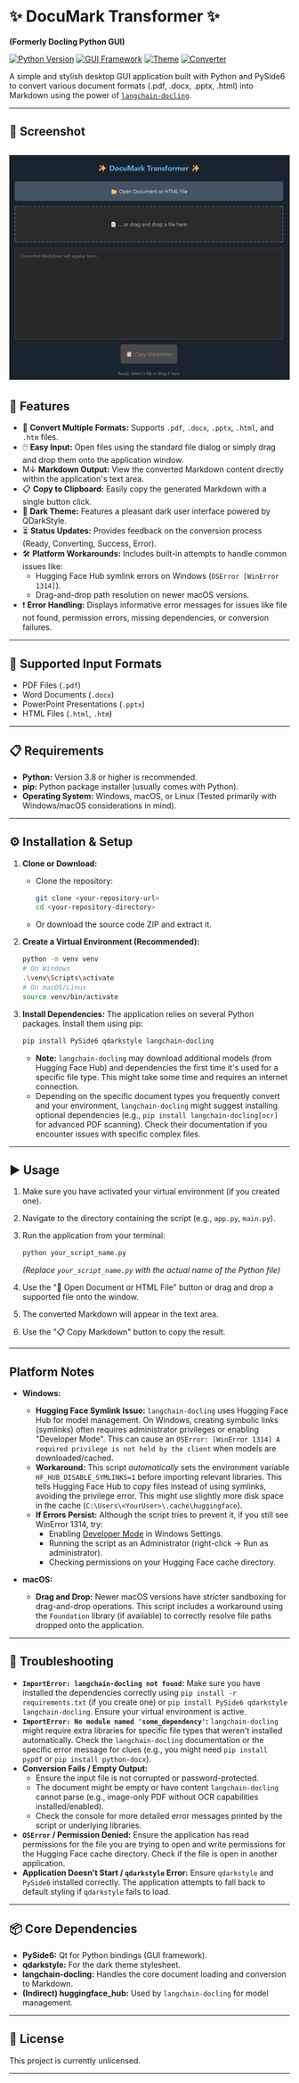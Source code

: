 # ✨ DocuMark Transformer ✨

**(Formerly Docling Python GUI)**

[![Python Version](https://img.shields.io/badge/python-3.8+-blue.svg)](https://www.python.org/downloads/)
[![GUI Framework](https://img.shields.io/badge/GUI-PySide6-brightgreen.svg)](https://doc.qt.io/qtforpython/)
[![Theme](https://img.shields.io/badge/Theme-QDarkStyle-blueviolet)](https://github.com/ColinDuquesnoy/QDarkStyleSheet)
[![Converter](https://img.shields.io/badge/Converter-langchain--docling-orange)](https://github.com/docling-ai/langchain-docling)

A simple and stylish desktop GUI application built with Python and PySide6 to convert various document formats (.pdf, .docx, .pptx, .html) into Markdown using the power of [`langchain-docling`](https://github.com/docling-ai/langchain-docling).

---

## 📸 Screenshot

![App Screenshot](app_screenshot.png)
---

## 🚀 Features

* 📄 **Convert Multiple Formats:** Supports `.pdf`, `.docx`, `.pptx`, `.html`, and `.htm` files.
* 🖱️ **Easy Input:** Open files using the standard file dialog or simply drag and drop them onto the application window.
* M↓ **Markdown Output:** View the converted Markdown content directly within the application's text area.
* 📋 **Copy to Clipboard:** Easily copy the generated Markdown with a single button click.
* 🎨 **Dark Theme:** Features a pleasant dark user interface powered by QDarkStyle.
* ⏳ **Status Updates:** Provides feedback on the conversion process (Ready, Converting, Success, Error).
* 🛠️ **Platform Workarounds:** Includes built-in attempts to handle common issues like:
    * Hugging Face Hub symlink errors on Windows (`OSError [WinError 1314]`).
    * Drag-and-drop path resolution on newer macOS versions.
* ❗ **Error Handling:** Displays informative error messages for issues like file not found, permission errors, missing dependencies, or conversion failures.

---

## 📂 Supported Input Formats

* PDF Files (`.pdf`)
* Word Documents (`.docx`)
* PowerPoint Presentations (`.pptx`)
* HTML Files (`.html`, `.htm`)

---

## 📋 Requirements

* **Python:** Version 3.8 or higher is recommended.
* **pip:** Python package installer (usually comes with Python).
* **Operating System:** Windows, macOS, or Linux (Tested primarily with Windows/macOS considerations in mind).

---

## ⚙️ Installation & Setup

1.  **Clone or Download:**
    * Clone the repository:
        ```bash
        git clone <your-repository-url>
        cd <your-repository-directory>
        ```
    * Or download the source code ZIP and extract it.

2.  **Create a Virtual Environment (Recommended):**
    ```bash
    python -m venv venv
    # On Windows
    .\venv\Scripts\activate
    # On macOS/Linux
    source venv/bin/activate
    ```

3.  **Install Dependencies:**
    The application relies on several Python packages. Install them using pip:
    ```bash
    pip install PySide6 qdarkstyle langchain-docling
    ```
    * **Note:** `langchain-docling` may download additional models (from Hugging Face Hub) and dependencies the first time it's used for a specific file type. This might take some time and requires an internet connection.
    * Depending on the specific document types you frequently convert and your environment, `langchain-docling` might suggest installing optional dependencies (e.g., `pip install langchain-docling[ocr]` for advanced PDF scanning). Check their documentation if you encounter issues with specific complex files.

---

## ▶️ Usage

1.  Make sure you have activated your virtual environment (if you created one).
2.  Navigate to the directory containing the script (e.g., `app.py`, `main.py`).
3.  Run the application from your terminal:

    ```bash
    python your_script_name.py
    ```
    *(Replace `your_script_name.py` with the actual name of the Python file)*

4.  Use the "📂 Open Document or HTML File" button or drag and drop a supported file onto the window.
5.  The converted Markdown will appear in the text area.
6.  Use the "📋 Copy Markdown" button to copy the result.

---

## Platform Notes

* **Windows:**
    * **Hugging Face Symlink Issue:** `langchain-docling` uses Hugging Face Hub for model management. On Windows, creating symbolic links (symlinks) often requires administrator privileges or enabling "Developer Mode". This can cause an `OSError: [WinError 1314] A required privilege is not held by the client` when models are downloaded/cached.
    * **Workaround:** This script *automatically* sets the environment variable `HF_HUB_DISABLE_SYMLINKS=1` before importing relevant libraries. This tells Hugging Face Hub to *copy* files instead of using symlinks, avoiding the privilege error. This might use slightly more disk space in the cache (`C:\Users\<YourUser>\.cache\huggingface`).
    * **If Errors Persist:** Although the script tries to prevent it, if you still see WinError 1314, try:
        * Enabling [Developer Mode](https://learn.microsoft.com/en-us/windows/apps/get-started/enable-your-device-for-development) in Windows Settings.
        * Running the script as an Administrator (right-click -> Run as administrator).
        * Checking permissions on your Hugging Face cache directory.

* **macOS:**
    * **Drag and Drop:** Newer macOS versions have stricter sandboxing for drag-and-drop operations. This script includes a workaround using the `Foundation` library (if available) to correctly resolve file paths dropped onto the application.

---

## 🔧 Troubleshooting

* **`ImportError: langchain-docling not found`:** Make sure you have installed the dependencies correctly using `pip install -r requirements.txt` (if you create one) or `pip install PySide6 qdarkstyle langchain-docling`. Ensure your virtual environment is active.
* **`ImportError: No module named 'some_dependency'`:** `langchain-docling` might require extra libraries for specific file types that weren't installed automatically. Check the `langchain-docling` documentation or the specific error message for clues (e.g., you might need `pip install pypdf` or `pip install python-docx`).
* **Conversion Fails / Empty Output:**
    * Ensure the input file is not corrupted or password-protected.
    * The document might be empty or have content `langchain-docling` cannot parse (e.g., image-only PDF without OCR capabilities installed/enabled).
    * Check the console for more detailed error messages printed by the script or underlying libraries.
* **`OSError` / Permission Denied:** Ensure the application has read permissions for the file you are trying to open and write permissions for the Hugging Face cache directory. Check if the file is open in another application.
* **Application Doesn't Start / `qdarkstyle` Error:** Ensure `qdarkstyle` and `PySide6` installed correctly. The application attempts to fall back to default styling if `qdarkstyle` fails to load.

---

## 📦 Core Dependencies

* **PySide6:** Qt for Python bindings (GUI framework).
* **qdarkstyle:** For the dark theme stylesheet.
* **langchain-docling:** Handles the core document loading and conversion to Markdown.
* **(Indirect) huggingface_hub:** Used by `langchain-docling` for model management.

---

## 📄 License

This project is currently unlicensed.

---